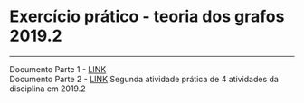 # Exercício prático - teoria dos grafos 2019.2

***
Documento Parte 1 - [LINK](https://docs.google.com/document/d/1mYLRim39kyIWhmLARMJGcse3oD-4tJuCScJ4j3MQGn8/edit)<br/>
Documento Parte 2 - [LINK](https://docs.google.com/document/d/1yMQiMIyArdD8Wds01HYROlHlX1_iryKppgUjvyZzOXw/edit)
Segunda atividade prática de 4 atividades da disciplina em 2019.2
